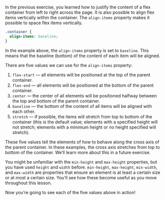 In the previous exercise, you learned how to justify the content of a flex container from left to right across the page. It is also possible to align flex items vertically within the container. The `align-items` property makes it possible to space flex items vertically.

```css
.container {
  align-items: baseline;
}
```

In the example above, the `align-items` property is set to `baseline`. This means that the baseline (bottom) of the content of each item will be aligned.

There are five values we can use for the `align-items` property:

1. `flex-start` — all elements will be positioned at the top of the parent container.
2. `flex-end` — all elements will be positioned at the bottom of the parent container.
3. `center` — the center of all elements will be positioned halfway between the top and bottom of the parent container.
4. `baseline` — the bottom of the content of all items will be aligned with each other.
5. `stretch` — if possible, the items will stretch from top to bottom of the container (this is the default value; elements with a specified height will not stretch; elements with a minimum height or no height specified will stretch).

These five values tell the elements of how to behave along the cross axis of the parent container. In these examples, the cross axis stretches from top to bottom of the container. We’ll learn more about this in a future exercise.

You might be unfamiliar with the `min-height` and `max-height` properties, but you have used `height` and `width` before. `min-height`, `max-height`, `min-width`, and `max-width` are properties that ensure an element is at least a certain size or at most a certain size. You’ll see how these become useful as you move throughout this lesson.

Now you’re going to see each of the five values above in action!